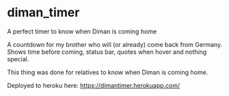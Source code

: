 # diman_timer
A perfect timer to know when Diman is coming home

A countdown for my brother who will (or already) come back from Germany. Shows time before coming, status bar, quotes when hover and nothing special.

This thing was done for relatives to know when Diman is coming home.

Deployed to heroku here: https://dimantimer.herokuapp.com/
